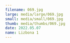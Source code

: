 ```yaml
---
filename: 069.jpg
large: media/large/069.jpg
small: media/small/069.jpg
thumb: media/thumbs/069.jpg
date: 2022.05.07
name: Lizbona 1
---
```

